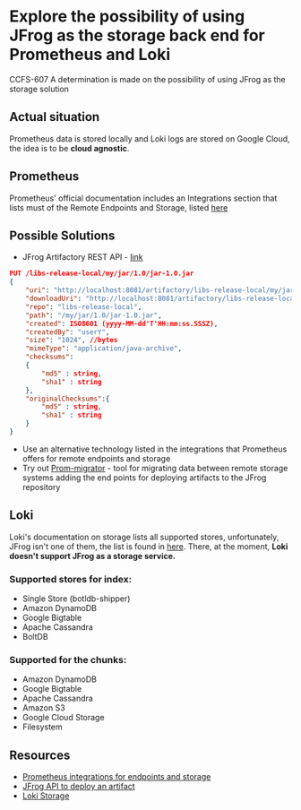 # Explore the possibility of using JFrog as the storage back end for Prometheus and Loki

CCFS-607 A determination is made on the possibility of using JFrog as the storage solution

## Actual situation
Prometheus data is stored locally and Loki logs are stored on Google Cloud, the idea is to be **cloud agnostic**.

## Prometheus
Prometheus' official documentation includes an Integrations section that lists must of the Remote Endpoints and Storage, listed [here](https://prometheus.io/docs/operating/integrations/#remote-endpoints-and-storage)

## Possible Solutions
* JFrog Artifactory REST API - [link](https://www.jfrog.com/confluence/display/JFROG/Artifactory+REST+API#ArtifactoryRESTAPI-DeployArtifact)

```json
PUT /libs-release-local/my/jar/1.0/jar-1.0.jar
{
    "uri": "http://localhost:8081/artifactory/libs-release-local/my/jar/1.0/jar-1.0.jar",
    "downloadUri": "http://localhost:8081/artifactory/libs-release-local/my/jar/1.0/jar-1.0.jar",
    "repo": "libs-release-local",
    "path": "/my/jar/1.0/jar-1.0.jar",
    "created": ISO8601 (yyyy-MM-dd'T'HH:mm:ss.SSSZ),
    "createdBy": "userY",
    "size": "1024", //bytes
    "mimeType": "application/java-archive",
    "checksums":
    {
        "md5" : string,
        "sha1" : string
    },
    "originalChecksums":{
        "md5" : string,
        "sha1" : string
    }
}
```
* Use an alternative technology listed in the integrations that Prometheus offers for remote endpoints and storage
* Try out [Prom-migrator](https://github.com/timescale/promscale/tree/master/cmd/prom-migrator) - tool for migrating data between remote storage systems adding the end points for deploying artifacts to the JFrog repository

## Loki
Loki's documentation on storage lists all supported stores, unfortunately, JFrog isn't one of them, the list is found in [here](https://grafana.com/docs/loki/latest/operations/storage/). There, at the moment, **Loki doesn't support JFrog as a storage service.**

### Supported stores for index:
* Single Store (botldb-shipper)
* Amazon DynamoDB
* Google Bigtable
* Apache Cassandra
* BoltDB

### Supported for the chunks:
* Amazon DynamoDB
* Google Bigtable
* Apache Cassandra
* Amazon S3
* Google Cloud Storage
* Filesystem


## Resources
* [Prometheus integrations for endpoints and storage](https://prometheus.io/docs/operating/integrations/#remote-endpoints-and-storage)
* [JFrog API to deploy an artifact](https://www.jfrog.com/confluence/display/JFROG/Artifactory+REST+API#ArtifactoryRESTAPI-DeployArtifact)
* [Loki Storage](https://grafana.com/docs/loki/latest/operations/storage/)

